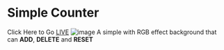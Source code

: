 # Simple Counter
Click Here to Go [LIVE](https://saifullahakhtar-001.github.io/Simple-Counter/index.html)
![image](https://user-images.githubusercontent.com/118631470/205735698-f3fbaf89-3966-490d-bd5a-e812c413c5df.png)
 A simple with RGB effect background that can **ADD**, **DELETE** and **RESET**
